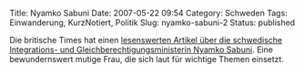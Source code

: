Title: Nyamko Sabuni
Date: 2007-05-22 09:54
Category: Schweden
Tags: Einwanderung, KurzNotiert, Politik
Slug: nyamko-sabuni-2
Status: published

Die britische Times hat einen [lesenswerten Artikel über die schwedische
Integrations- und Gleichberechtigungsministerin Nyamko
Sabuni](http://www.timesonline.co.uk/tol/news/world/europe/article1816494.ece).
Eine bewundernswert mutige Frau, die sich laut für wichtige Themen
einsetzt.

